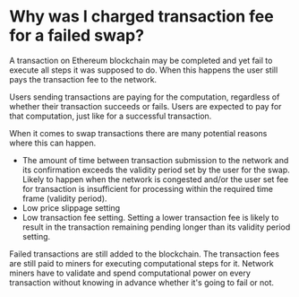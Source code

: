 # Why was I charged transaction fee for a failed swap?

A transaction on Ethereum blockchain may be completed and yet fail to execute all steps it was supposed to do. When this happens the user still pays the transaction fee to the network.

Users sending transactions are paying for the computation, regardless of whether their transaction succeeds or fails. Users are expected to pay for that computation, just like for a successful transaction.

When it comes to swap transactions there are many potential reasons where this can happen.
- The amount of time between transaction submission to the network and its confirmation exceeds the validity period set by the user for the swap. Likely to happen when the network is congested and/or the user set fee for transaction is insufficient for processing within the required time frame (validity period).
- Low price slippage setting
- Low transaction fee setting. Setting a lower transaction fee is likely to result in the transaction remaining pending longer than its validity period setting.

Failed transactions are still added to the blockchain. The transaction fees are still paid to miners for executing computational steps for it. Network miners have to validate and spend computational power on every transaction without knowing in advance whether it's going to fail or not.


